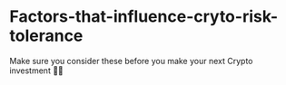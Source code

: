 # Factors-that-influence-cryto-risk-tolerance
Make sure you consider these before you make your next Crypto investment 🧐🤔 
